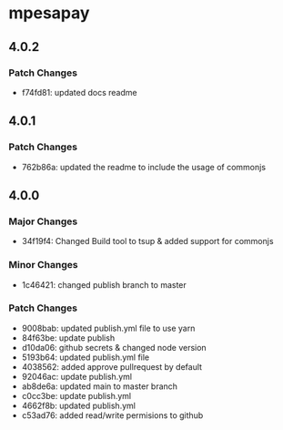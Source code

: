 # mpesapay

## 4.0.2

### Patch Changes

- f74fd81: updated docs readme

## 4.0.1

### Patch Changes

- 762b86a: updated the readme to include the usage of commonjs

## 4.0.0

### Major Changes

- 34f19f4: Changed Build tool to tsup & added support for commonjs

### Minor Changes

- 1c46421: changed publish branch to master

### Patch Changes

- 9008bab: updated publish.yml file to use yarn
- 84f63be: update publish
- d10da06: github secrets & changed node version
- 5193b64: updated publish.yml file
- 4038562: added approve pullrequest by default
- 92046ac: update publish.yml
- ab8de6a: updated main to master branch
- c0cc3be: update publish.yml
- 4662f8b: updated publish.yml
- c53ad76: added read/write permisions to github

